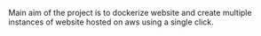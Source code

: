 Main aim of the project is to dockerize website and create multiple instances of website hosted on aws using a single click.
